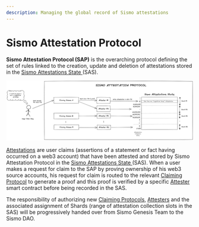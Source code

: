 ```yaml
---
description: Managing the global record of Sismo attestations
---
```


# Sismo Attestation Protocol

**Sismo Attestation Protocol (SAP)** is the overarching protocol defining the set of rules linked to the creation, update and deletion of attestations stored in the [Sismo Attestations State ](../architecture/sismo-attestations-state/)(SAS).

![](<../.gitbook/assets/Sismo Attestation Protocol.png>)

[Attestations](../architecture/sismo-attestations-state/standard-attestation-format.md) are user claims (assertions of a statement or fact having occurred on a web3 account) that have been attested and stored by Sismo Attestation Protocol in the [Sismo Attestations State ](../architecture/sismo-attestations-state/)(SAS). When a user makes a request for claim to the SAP by proving ownership of his web3 source accounts, his request for claim is routed to the relevant [Claiming Protocol](../architecture/claiming-protocol/) to generate a proof and this proof is verified by a specific [Attester](../architecture/attester.md) smart contract before being recorded in the SAS.

The responsibility of authorizing new [Claiming Protocols,](../architecture/claiming-protocol/) [Attesters](../architecture/attester.md) and the associated assignment of Shards (range of attestation collection slots in the SAS) will be progressively handed over from Sismo Genesis Team to the Sismo DAO.
